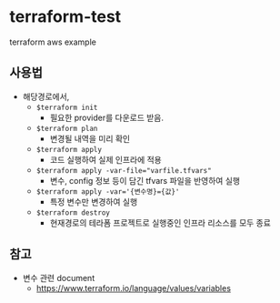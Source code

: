 # terraform-test
terraform aws example

## 사용법
- 해당경로에서,
    - `$terraform init`
        - 필요한 provider를 다운로드 받음.
    - `$terraform plan`
        - 변경될 내역을 미리 확인
    - `$terraform apply`
        - 코드 실행하여 실제 인프라에 적용
    - `$terraform apply -var-file="varfile.tfvars"`
        - 변수, config 정보 등이 담긴 tfvars 파일을 반영하여 실행
    - `$terraform apply -var='{변수명}={값}'`
        - 특정 변수만 변경하여 실행
    - `$terraform destroy`
        - 현재경로의 테라폼 프로젝트로 실행중인 인프라 리소스를 모두 종료

## 참고
- 변수 관련 document
    - https://www.terraform.io/language/values/variables
